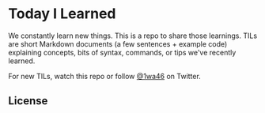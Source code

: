 # Today I Learned

We constantly learn new things. This is a repo to share those learnings.
TILs are short Markdown documents (a few sentences + example code) explaining
concepts, bits of syntax, commands, or tips we've recently learned.

For new TILs, watch this repo or follow [@1wa46] on Twitter.

[@1wa46]: https://twitter.com/1wa46

License
-------

